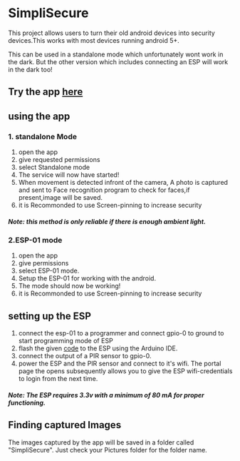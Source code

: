 # SimpliSecure

This project allows users to turn their old android devices into security devices.This works with most devices running android 5+.

This can be used in a standalone mode which unfortunately wont work in the dark. But the other version which includes connecting an ESP will work in the dark too!

## Try the app [here](app/release/app-release.apk)

## using the app
### 1. standalone Mode
1. open the app
2. give requested permissions
3. select Standalone mode
4. The service will now have started!
5. When movement is detected infront of the camera, A photo is captured and sent to Face recognition program to check for faces,if present,image will be saved.
6. it is Recommonded to use Screen-pinning to increase security
##### Note: this method is only reliable if there is enough ambient light.

### 2.ESP-01 mode
1. open the app
2. give permissions
3. select ESP-01 mode.
4. Setup the ESP-01 for working with the android.
5. The mode should now be working!
6. it is Recommonded to use Screen-pinning to increase security

## setting up the ESP
1. connect the esp-01 to a programmer and connect gpio-0 to ground to start programming mode of ESP
2. flash the given [code](ESP_simpli_secure.ino) to the ESP using the Arduino IDE.
3. connect the output of a PIR sensor to gpio-0.
4. power the ESP and the PIR sensor and connect to it's wifi. The portal page the opens subsequently allows you to give the ESP wifi-credentials to login from the next time.
##### Note: The ESP requires 3.3v with a minimum of 80 mA for proper functioning.

## Finding captured Images
The images captured by the app will be saved in a folder called "SimpliSecure". Just check your Pictures folder for the folder name.
